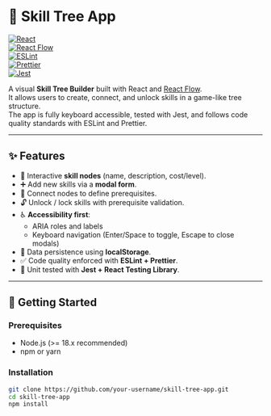 # 🌳 Skill Tree App

[![React](https://img.shields.io/badge/React-18-blue?logo=react)](https://react.dev/)  
[![React Flow](https://img.shields.io/badge/React%20Flow-@xyflow%2Freact-blueviolet)](https://reactflow.dev/)  
[![ESLint](https://img.shields.io/badge/Linting-ESLint-4B32C3?logo=eslint)](https://eslint.org/)  
[![Prettier](https://img.shields.io/badge/Code%20Style-Prettier-f7b93e?logo=prettier)](https://prettier.io/)  
[![Jest](https://img.shields.io/badge/Tests-Jest-C21325?logo=jest)](https://jestjs.io/)  

A visual **Skill Tree Builder** built with React and [React Flow](https://reactflow.dev/).  
It allows users to create, connect, and unlock skills in a game-like tree structure.  
The app is fully keyboard accessible, tested with Jest, and follows code quality standards with ESLint and Prettier.

---

## ✨ Features

- 🎨 Interactive **skill nodes** (name, description, cost/level).  
- ➕ Add new skills via a **modal form**.  
- 🔗 Connect nodes to define prerequisites.  
- 🔓 Unlock / lock skills with prerequisite validation.  
- ♿ **Accessibility first**:  
  - ARIA roles and labels  
  - Keyboard navigation (Enter/Space to toggle, Escape to close modals)  
- 💾 Data persistence using **localStorage**.  
- ✅ Code quality enforced with **ESLint + Prettier**.  
- 🧪 Unit tested with **Jest + React Testing Library**.  

---

## 🚀 Getting Started

### Prerequisites
- Node.js (>= 18.x recommended)
- npm or yarn

### Installation
```bash
git clone https://github.com/your-username/skill-tree-app.git
cd skill-tree-app
npm install
